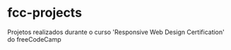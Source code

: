 # fcc-projects
Projetos realizados durante o curso 'Responsive Web Design Certification' do freeCodeCamp
